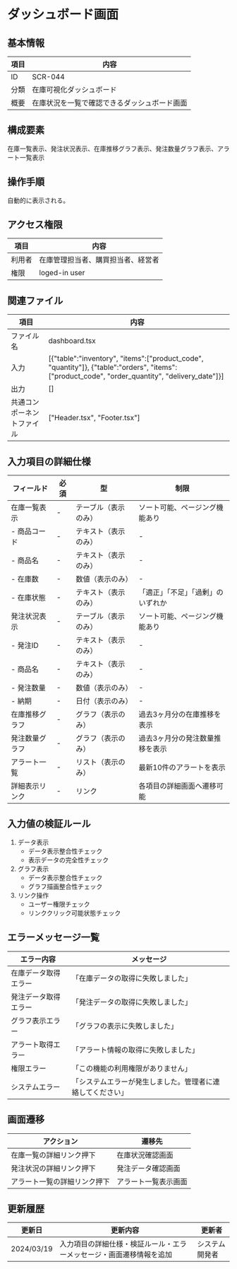 # ダッシュボード画面

## 基本情報
| 項目 | 内容 |
|------|------|
| ID | SCR-044 |
| 分類 | 在庫可視化ダッシュボード |
| 概要 | 在庫状況を一覧で確認できるダッシュボード画面 |

## 構成要素
在庫一覧表示、発注状況表示、在庫推移グラフ表示、発注数量グラフ表示、アラート一覧表示

## 操作手順
自動的に表示される。

## アクセス権限
| 項目 | 内容 |
|------|------|
| 利用者 | 在庫管理担当者、購買担当者、経営者 |
| 権限 | loged-in user |

## 関連ファイル
| 項目 | 内容 |
|------|------|
| ファイル名 | dashboard.tsx |
| 入力 | [{\"table\":\"inventory\", \"items\":[\"product_code\", \"quantity\"]}, {\"table\":\"orders\", \"items\":[\"product_code\", \"order_quantity\", \"delivery_date\"]}] |
| 出力 | [] |
| 共通コンポーネントファイル | [\"Header.tsx\", \"Footer.tsx\"] |

## 入力項目の詳細仕様
| フィールド | 必須 | 型 | 制限 |
|------------|------|-----|------|
| 在庫一覧表示 | - | テーブル（表示のみ） | ソート可能、ページング機能あり |
| - 商品コード | - | テキスト（表示のみ） | - |
| - 商品名 | - | テキスト（表示のみ） | - |
| - 在庫数 | - | 数値（表示のみ） | - |
| - 在庫状態 | - | テキスト（表示のみ） | 「適正」「不足」「過剰」のいずれか |
| 発注状況表示 | - | テーブル（表示のみ） | ソート可能、ページング機能あり |
| - 発注ID | - | テキスト（表示のみ） | - |
| - 商品名 | - | テキスト（表示のみ） | - |
| - 発注数量 | - | 数値（表示のみ） | - |
| - 納期 | - | 日付（表示のみ） | - |
| 在庫推移グラフ | - | グラフ（表示のみ） | 過去3ヶ月分の在庫推移を表示 |
| 発注数量グラフ | - | グラフ（表示のみ） | 過去3ヶ月分の発注数量推移を表示 |
| アラート一覧 | - | リスト（表示のみ） | 最新10件のアラートを表示 |
| 詳細表示リンク | - | リンク | 各項目の詳細画面へ遷移可能 |

## 入力値の検証ルール
1. データ表示
   - データ表示整合性チェック
   - 表示データの完全性チェック
2. グラフ表示
   - データ表示整合性チェック
   - グラフ描画整合性チェック
3. リンク操作
   - ユーザー権限チェック
   - リンククリック可能状態チェック

## エラーメッセージ一覧
| エラー内容 | メッセージ |
|------------|------------|
| 在庫データ取得エラー | 「在庫データの取得に失敗しました」 |
| 発注データ取得エラー | 「発注データの取得に失敗しました」 |
| グラフ表示エラー | 「グラフの表示に失敗しました」 |
| アラート取得エラー | 「アラート情報の取得に失敗しました」 |
| 権限エラー | 「この機能の利用権限がありません」 |
| システムエラー | 「システムエラーが発生しました。管理者に連絡してください」 |

## 画面遷移
| アクション | 遷移先 |
|------------|--------|
| 在庫一覧の詳細リンク押下 | 在庫状況確認画面 |
| 発注状況の詳細リンク押下 | 発注データ確認画面 |
| アラート一覧の詳細リンク押下 | アラート一覧表示画面 |

## 更新履歴
| 更新日 | 更新内容 | 更新者 |
|--------|----------|--------|
| 2024/03/19 | 入力項目の詳細仕様・検証ルール・エラーメッセージ・画面遷移情報を追加 | システム開発者 |
